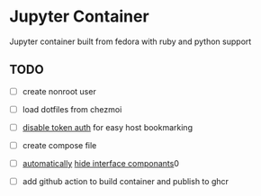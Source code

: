 # Jupyter Container

Jupyter container built from fedora with ruby and python support

## TODO
- [ ] create nonroot user
- [ ] load dotfiles from chezmoi
- [ ] [disable token auth](https://github.com/jupyterlab/jupyterlab/issues/4667) for easy host bookmarking
- [ ] create compose file
- [ ] [automatically](https://discourse.jupyter.org/t/how-to-close-the-left-sidebar-in-a-jupyterlab-extension/14034) [hide interface componants](https://softhints.com/hide-sidebars-navigation-header-jupyterlab/)0
- [ ] add github action to build container and publish to ghcr

